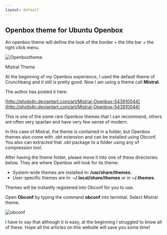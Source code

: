 ```yaml
---
layout: default
---
```

## Openbox theme for Ubuntu Openbox

An openbox theme will define the look of the border + the title bar + the right click menu.

![Openboxtheme]({{site.baseurl}}/images/Mistral-Theme.jpg)

Mistral Theme

At the beginning of my Openbox experience, I used the default theme of Crunchbang and it still is pretty good. Now I am using a theme call **Mistral**.

The author has posted it here:

[http://phobi4n.deviantart.com/art/Mistral-Openbox-543910044](http://phobi4n.deviantart.com/art/Mistral-Openbox-543910044)

This is one of the some rare Openbox themes that I can recommend, others are often very spartan and have very few sense of modern.

In this case of Mistral, the theme is contained in a folder, but Openbox themes also come with .obt extension and can be installed using Obconf. You also can extracted that .obt package to a folder using any of compression tool.

After having the theme folder, please move it into one of these directories below. They are where Openbox will look for its theme:

* System-wide themes are installed in: **/usr/share/themes**.
* User-specific themes are in: **~/.local/share/themes** or in **~/.themes**.

Themes will be instantly registered into Obconf for you to use.

Open **Obconf** by typing the command **obconf** into terminal. Select Mistral theme.

![obconf]({{site.baseurl}}/images/obconf.png)

I have to say that although it is easy, at the beginning I struggled to know all of these. Hope all the articles on this website will save you some time!
